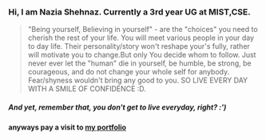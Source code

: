 ### Hi, I am Nazia Shehnaz. Currently a 3rd year UG at MIST,CSE.

> "Being yourself, Believing in yourself" - are the "choices" you need to cherish the rest of your life. You will meet various people in your day to day life. Their personality/story won't reshape your's fully, rather will motivate you to change.But only You decide whom to follow. Just never ever let the "human" die in yourself, be humble, be strong, be courageous, and do not change your whole self for anybody. Fear/shyness wouldn't bring any good to you. SO LIVE EVERY DAY WITH A SMILE OF CONFIDENCE :D.

##### *And yet, remember that, you don't get to live everyday, right? :')*

#### anyways pay a visit to [my portfolio](https://geek-a-byte.github.io/Portfolio)


